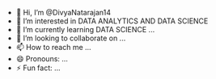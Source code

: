 - 👋 Hi, I’m @DivyaNatarajan14
- 👀 I’m interested in DATA ANALYTICS AND DATA SCIENCE
- 🌱 I’m currently learning DATA SCIENCE ...
- 💞️ I’m looking to collaborate on ...
- 📫 How to reach me ...
- 😄 Pronouns: ...
- ⚡ Fun fact: ...

<!---
DivyaNatarajan14/DivyaNatarajan14 is a ✨ special ✨ repository because its `README.md` (this file) appears on your GitHub profile.
You can click the Preview link to take a look at your changes.
--->
